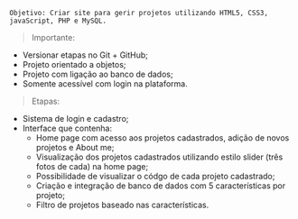     Objetivo: Criar site para gerir projetos utilizando HTML5, CSS3, javaScript, PHP e MySQL.

>Importante:
* Versionar etapas no Git + GitHub;
* Projeto orientado a objetos;
* Projeto com ligação ao banco de dados;
* Somente acessível com login na plataforma.
>Etapas:
* Sistema de login e cadastro;
* Interface que contenha:
    * Home page com acesso aos projetos cadastrados, adição de novos projetos e About me;
    * Visualização dos projetos cadastrados utilizando estilo slider (três fotos de cada) na home page;
    * Possibilidade de visualizar o códgo de cada projeto cadastrado;
    * Criação e integração de banco de dados com 5 características por projeto;
    * Filtro de projetos baseado nas características. 